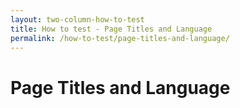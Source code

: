 ```yaml
---
layout: two-column-how-to-test
title: How to test - Page Titles and Language
permalink: /how-to-test/page-titles-and-language/
---
```


# Page Titles and Language